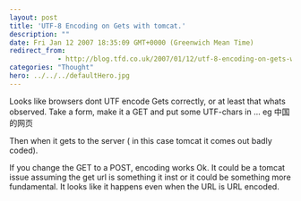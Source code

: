 ```yaml
---
layout: post
title: 'UTF-8 Encoding on Gets with tomcat.'
description: ""
date: Fri Jan 12 2007 18:35:09 GMT+0000 (Greenwich Mean Time)
redirect_from: 
            - http://blog.tfd.co.uk/2007/01/12/utf-8-encoding-on-gets-with-tomcat-3/
categories: "Thought"
hero: ../../../defaultHero.jpg
---
```

Looks like browsers dont UTF encode Gets correctly, or at least that whats observed. Take a form, make it a GET and put some UTF-chars in ... eg 中国的网页

Then when it gets to the server ( in this case tomcat it comes out badly coded).

If you change the GET to a POST, encoding works Ok. It could be a tomcat issue assuming the get url is something it inst or it could be something more fundamental. It looks like it happens even when the URL is URL encoded.
